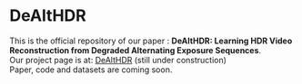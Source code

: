 # DeAltHDR
This is the official repository of our paper : **DeAltHDR: Learning HDR Video Reconstruction from Degraded Alternating Exposure Sequences**. \
Our project page is at: [DeAltHDR](https://zhang-shuohao.github.io/) (still under construction) \
Paper, code and datasets are coming soon.
